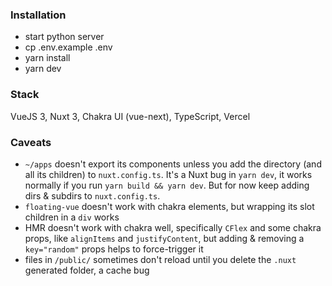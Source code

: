 ### Installation

- start python server
- cp .env.example .env
- yarn install
- yarn dev

### Stack

VueJS 3, Nuxt 3, Chakra UI (vue-next), TypeScript, Vercel

### Caveats

- `~/apps` doesn't export its components unless you add the directory (and all its children) to `nuxt.config.ts`. It's a Nuxt bug in `yarn dev`, it works normally if you run `yarn build && yarn dev`. But for now keep adding dirs & subdirs to `nuxt.config.ts`.
- `floating-vue` doesn't work with chakra elements, but wrapping its slot children in a `div` works
- HMR doesn't work with chakra well, specifically `CFlex` and some chakra props, like `alignItems` and `justifyContent`, but adding & removing a `key="random"` props helps to force-trigger it
- files in `/public/` sometimes don't reload until you delete the `.nuxt` generated folder, a cache bug
